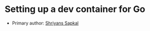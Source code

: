 # Setting up a dev container for Go

* Primary author: [Shriyans Sapkal](https://github.com/shrithebee1)